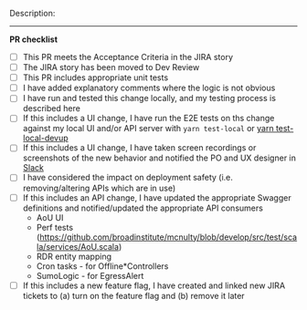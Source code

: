 Description:
<!--
Replace this template with your PR description.
Please remember to keep in mind the security levels outlined in
[CONTRIBUTING.md](https://github.com/all-of-us/workbench/blob/main/.github/CONTRIBUTING.md) and to
include a risk tag of the form `[risk=no|low|moderate|severe]` in the PR title

* **no**: None
* **low**: Low chance of potential impact to, or exposure of patient data
* **moderate**: Moderate chance of potential impact to, or exposure of patient data
* **severe**: Severe chance of potential impact to, or exposure of patient data

Please also:

* Get thumbs from reviewer(s)
* Verify all tests go green, including CI tests
-->


---
**PR checklist**

- [ ] This PR meets the Acceptance Criteria in the JIRA story
- [ ] The JIRA story has been moved to Dev Review
- [ ] This PR includes appropriate unit tests
- [ ] I have added explanatory comments where the logic is not obvious
- [ ] I have run and tested this change locally, and my testing process is described here
- [ ] If this includes a UI change, I have run the E2E tests on ths change against my local UI and/or API server with `yarn test-local` or [yarn test-local-devup](https://github.com/all-of-us/workbench/blob/master/e2e/README.md#examples)
- [ ] If this includes a UI change, I have taken screen recordings or screenshots of the new behavior and notified the PO and UX designer in [Slack](https://pmi-engteam.slack.com/archives/C02MWP2RN5P)
- [ ] I have considered the impact on deployment safety (i.e. removing/altering APIs which are in use)
- [ ] If this includes an API change, I have updated the appropriate Swagger definitions and notified/updated the appropriate API consumers
  * AoU UI
  * Perf tests (https://github.com/broadinstitute/mcnulty/blob/develop/src/test/scala/services/AoU.scala)
  * RDR entity mapping 
  * Cron tasks - for Offline*Controllers
  * SumoLogic - for EgressAlert 
- [ ] If this includes a new feature flag, I have created and linked new JIRA tickets to (a) turn on the feature flag and (b) remove it later
